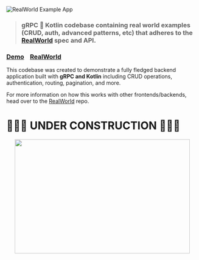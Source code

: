![RealWorld Example App](logo.png)

> ### gRPC :handshake: Kotlin codebase containing real world examples (CRUD, auth, advanced patterns, etc) that adheres to the [RealWorld](https://github.com/gothinkster/realworld) spec and API.

### [Demo](https://demo.realworld.io/)&nbsp;&nbsp;&nbsp;&nbsp;[RealWorld](https://github.com/gothinkster/realworld)

This codebase was created to demonstrate a fully fledged backend application built with **gRPC and Kotlin** including CRUD operations, authentication, routing, pagination, and more.

For more information on how this works with other frontends/backends, head over to the [RealWorld](https://github.com/gothinkster/realworld) repo.

# :construction::construction::construction: UNDER CONSTRUCTION :construction::construction::construction:

<p align="center">
  <img width="460" height="300" src="https://media.giphy.com/media/ZTans30ONaaIM/giphy.gif">
</p>
